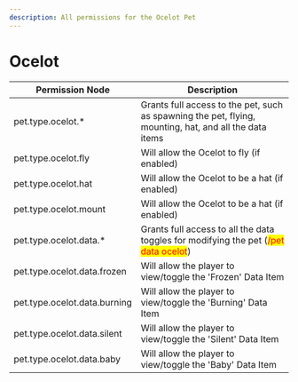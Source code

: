 ```yaml
---
description: All permissions for the Ocelot Pet
---
```


# Ocelot
| Permission Node        | Description                                                                                            |
| - | - |
| pet.type.ocelot.* | Grants full access to the pet, such as spawning the pet, flying, mounting, hat, and all the data items |
| pet.type.ocelot.fly | Will allow the Ocelot to fly (if enabled) |
| pet.type.ocelot.hat | Will allow the Ocelot to be a hat (if enabled) |
| pet.type.ocelot.mount | Will allow the Ocelot to be a hat (if enabled) |
| pet.type.ocelot.data.* | Grants full access to all the data toggles for modifying the pet (<mark style="color:red;">/pet data ocelot</mark>) |
| pet.type.ocelot.data.frozen | Will allow the player to view/toggle the 'Frozen' Data Item |
| pet.type.ocelot.data.burning | Will allow the player to view/toggle the 'Burning' Data Item |
| pet.type.ocelot.data.silent | Will allow the player to view/toggle the 'Silent' Data Item |
| pet.type.ocelot.data.baby | Will allow the player to view/toggle the 'Baby' Data Item |

